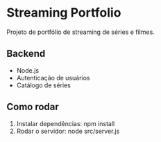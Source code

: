 # Streaming Portfolio

Projeto de portfólio de streaming de séries e filmes.

## Backend
- Node.js
- Autenticação de usuários
- Catálogo de séries

## Como rodar
1. Instalar dependências:
npm install
2. Rodar o servidor:
node src/server.js